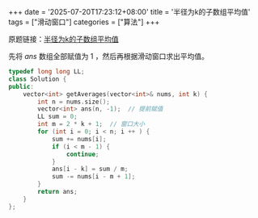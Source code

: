 +++
date = '2025-07-20T17:23:12+08:00'
title = '半径为k的子数组平均值'
tags = ["滑动窗口"]
categories = ["算法"]
+++

原题链接：[半径为k的子数组平均值](https://leetcode.cn/problems/k-radius-subarray-averages/description/)

先将 $ans$ 数组全部赋值为 $1$ ，然后再根据滑动窗口求出平均值。

```cpp
typedef long long LL;
class Solution {
public:
    vector<int> getAverages(vector<int>& nums, int k) {
        int n = nums.size();
        vector<int> ans(n, -1);  // 提前赋值
        LL sum = 0;
        int m = 2 * k + 1;  // 窗口大小
        for (int i = 0; i < n; i ++ ) {
            sum += nums[i];
            if (i < m - 1) {
                continue;
            }
            ans[i - k] = sum / m;
            sum -= nums[i - m + 1];
        }
        return ans;
    }
};
```
